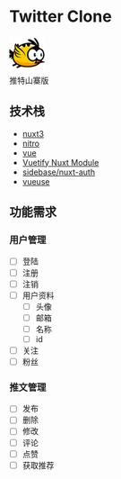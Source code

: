 # Twitter Clone
![icon](./public/icon.png)<br/>
推特山寨版

## 技术栈
- [nuxt3](https://nuxt.com/)
- [nitro](https://nitro.unjs.io/)
- [vue](https://vuejs.org/)
- [Vuetify Nuxt Module](https://vuetify-nuxt-module.netlify.app/)
- [sidebase/nuxt-auth](https://sidebase.io/nuxt-auth/getting-started)
- [vueuse](https://vueuse.org/)

## 功能需求

### 用户管理
- [ ] 登陆
- [ ] 注册
- [ ] 注销
- [ ] 用户资料
    - [ ] 头像
    - [ ] 邮箱
    - [ ] 名称
    - [ ] id
- [ ] 关注
- [ ] 粉丝

### 推文管理
- [ ] 发布
- [ ] 删除
- [ ] 修改
- [ ] 评论
- [ ] 点赞
- [ ] 获取推荐
